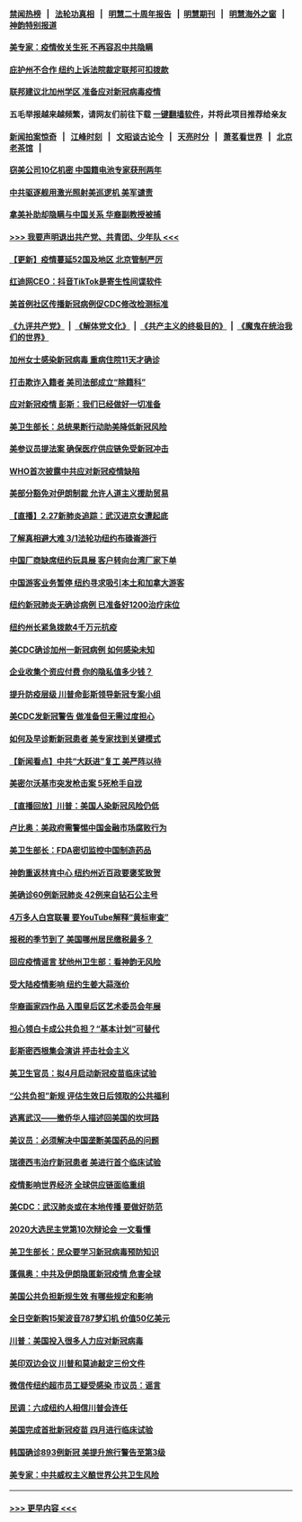 #### [禁闻热榜](热点新闻.md?=0)  &nbsp;&nbsp;|&nbsp;&nbsp; [法轮功真相](https://github.com/gfw-breaker/truth/blob/master/README.md?=0) &nbsp;&nbsp;|&nbsp;&nbsp; [明慧二十周年报告](https://github.com/gfw-breaker/mh-reports/blob/master/README.md?=0) &nbsp;&nbsp;|&nbsp;&nbsp;[明慧期刊](https://github.com/gfw-breaker/mh-qikan) &nbsp;&nbsp;|&nbsp;&nbsp; [明慧海外之窗](https://github.com/gfw-breaker/mh-news/blob/master/README.md?=0) &nbsp;&nbsp;|&nbsp;&nbsp; [神韵特别报道](https://github.com/gfw-breaker/mh-news/blob/master/shenyun.md?=0)
#### [美专家：疫情攸关生死 不再容忍中共隐瞒](../pages/nsc412/n11901694.md?t=02281931) 
#### [庇护州不合作  纽约上诉法院裁定联邦可扣拨款](../pages/nsc412/n11902238.md?t=02281931) 
#### [联邦建议北加州学区 准备应对新冠病毒疫情](../pages/nsc412/n11902448.md?t=02281931) 
#### 五毛举报越来越频繁，请网友们前往下载 [一键翻墙软件](https://github.com/gfw-breaker/ssr-accounts)，并将此项目推荐给亲友
#### [新闻拍案惊奇](https://github.com/gfw-breaker/banned-news/blob/master/pages/link4.md) &nbsp;&nbsp;|&nbsp;&nbsp; [江峰时刻](https://github.com/gfw-breaker/banned-news/blob/master/pages/link4.md) &nbsp;&nbsp;|&nbsp;&nbsp; [文昭谈古论今](https://github.com/gfw-breaker/banned-news/blob/master/pages/link4.md) &nbsp;&nbsp;|&nbsp;&nbsp; [天亮时分](https://github.com/gfw-breaker/banned-news/blob/master/pages/link4.md) &nbsp;&nbsp;|&nbsp;&nbsp; [萧茗看世界](https://github.com/gfw-breaker/banned-news/blob/master/pages/link4.md) &nbsp;&nbsp;|&nbsp;&nbsp; [北京老茶馆](https://github.com/gfw-breaker/banned-news/blob/master/pages/link4.md) &nbsp;&nbsp;|&nbsp;&nbsp; 
#### [窃美公司10亿机密 中国籍电池专家获刑两年](../pages/nsc412/n11901996.md?t=02281931) 
#### [中共驱逐舰用激光照射美巡逻机 美军谴责](../pages/nsc412/n11901964.md?t=02281931) 
#### [拿美补助却隐瞒与中国关系 华裔副教授被捕](../pages/nsc412/n11901687.md?t=02281931) 
#### [>>> 我要声明退出共产党、共青团、少年队 <<<](https://github.com/begood0513/goodnews/blob/master/quit/letter.md) 
#### [【更新】疫情蔓延52国及地区 北京管制严厉](../pages/nsc412/n11890652.md?t=02281931) 
#### [红迪网CEO：抖音TikTok是寄生性间谍软件](../pages/nsc412/n11901675.md?t=02281931) 
#### [美首例社区传播新冠病例促CDC修改检测标准](../pages/nsc412/n11901490.md?t=02281931) 
#### [《九评共产党》](https://github.com/begood0513/9ping.md/blob/master/README.md) &nbsp;|&nbsp; [《解体党文化》](../../../../jtdwh.md/blob/master/README.md)  &nbsp;|&nbsp; [《共产主义的终极目的》](../../../../gczydzjmd.md/blob/master/README.md) &nbsp;|&nbsp; [《魔鬼在统治我们的世界》](../../../../mgztzwmdsj.md/blob/master/README.md) 
#### [加州女士感染新冠病毒 重病住院11天才确诊](../pages/nsc412/n11901246.md?t=02281931) 
#### [打击欺诈入籍者 美司法部成立“除籍科”](../pages/nsc412/n11901364.md?t=02281931) 
#### [应对新冠疫情 彭斯：我们已经做好一切准备](../pages/nsc412/n11901268.md?t=02281931) 
#### [美卫生部长：总统果断行动助美降低新冠风险](../pages/nsc412/n11900906.md?t=02281931) 
#### [美参议员提法案 确保医疗供应链免受新冠冲击](../pages/nsc412/n11901144.md?t=02281931) 
#### [WHO首次披露中共应对新冠疫情缺陷](../pages/nsc412/n11900978.md?t=02281931) 
#### [美部分豁免对伊朗制裁 允许人道主义援助贸易](../pages/nsc412/n11900859.md?t=02281931) 
#### [【直播】2.27新肺炎追踪：武汉进京女遭起底](../pages/nsc412/n11900415.md?t=02281931) 
#### [了解真相避大难  3/1法轮功纽约布碌崙游行](../pages/nsc412/n11899501.md?t=02281931) 
#### [中国厂商缺席纽约玩具展  客户转向台湾厂家下单](../pages/nsc412/n11899505.md?t=02281931) 
#### [中国游客业务暂停  纽约寻求吸引本土和加拿大游客](../pages/nsc412/n11899492.md?t=02281931) 
#### [纽约新冠肺炎无确诊病例  已准备好1200治疗床位](../pages/nsc412/n11899474.md?t=02281931) 
#### [纽约州长紧急拨款4千万元抗疫](../pages/nsc412/n11899477.md?t=02281931) 
#### [美CDC确诊加州一新冠病例 如何感染未知](../pages/nsc412/n11899165.md?t=02281931) 
#### [企业收集个资应付费 你的隐私值多少钱？](../pages/nsc412/n11898097.md?t=02281931) 
#### [提升防疫层级 川普命彭斯领导新冠专案小组](../pages/nsc412/n11898934.md?t=02281931) 
#### [美CDC发新冠警告 做准备但无需过度担心](../pages/nsc412/n11898923.md?t=02281931) 
#### [如何及早诊断新冠患者 美专家找到关键模式](../pages/nsc412/n11898626.md?t=02281931) 
#### [【新闻看点】中共“大跃进”复工 美严阵以待](../pages/nsc412/n11898221.md?t=02281931) 
#### [美密尔沃基市突发枪击案 5死枪手自戕](../pages/nsc412/n11898687.md?t=02281931) 
#### [【直播回放】川普：美国人染新冠风险仍低](../pages/nsc412/n11898088.md?t=02281931) 
#### [卢比奥：美政府需警惕中国金融市场腐败行为](../pages/nsc412/n11898327.md?t=02281931) 
#### [美卫生部长：FDA密切监控中国制造药品](../pages/nsc412/n11898231.md?t=02281931) 
#### [神韵重返林肯中心 纽约州近百政要褒奖致贺](../pages/nsc412/n11893366.md?t=02281931) 
#### [美确诊60例新冠肺炎 42例来自钻石公主号](../pages/nsc412/n11898098.md?t=02281931) 
#### [4万多人白宫联署 要YouTube解释“黄标审查”](../pages/nsc412/n11897803.md?t=02281931) 
#### [报税的季节到了 美国哪州居民缴税最多？](../pages/nsc412/n11897626.md?t=02281931) 
#### [回应疫情谣言 犹他州卫生部：看神韵无风险](../pages/nsc412/n11896078.md?t=02281931) 
#### [受大陆疫情影响  纽约生姜大蒜涨价](../pages/nsc412/n11896485.md?t=02281931) 
#### [华裔画家四作品  入围皇后区艺术委员会年展](../pages/nsc412/n11896497.md?t=02281931) 
#### [担心领白卡成公共负担？“基本计划”可替代](../pages/nsc412/n11896478.md?t=02281931) 
#### [彭斯密西根集会演讲 抨击社会主义](../pages/nsc412/n11896543.md?t=02281931) 
#### [美卫生官员：拟4月启动新冠疫苗临床试验](../pages/nsc412/n11896357.md?t=02281931) 
#### [“公共负担”新规  评估生效日后领取的公共福利](../pages/nsc412/n11893847.md?t=02281931) 
#### [逃离武汉——撤侨华人描述回美国的坎坷路](../pages/nsc412/n11895897.md?t=02281931) 
#### [美议员：必须解决中国垄断美国药品的问题](../pages/nsc412/n11895991.md?t=02281931) 
#### [瑞德西韦治疗新冠患者 美进行首个临床试验](../pages/nsc412/n11895845.md?t=02281931) 
#### [疫情影响世界经济 全球供应链面临重组](../pages/nsc412/n11895634.md?t=02281931) 
#### [美CDC：武汉肺炎或在本地传播 要做好防范](../pages/nsc412/n11895597.md?t=02281931) 
#### [2020大选民主党第10次辩论会 一文看懂](../pages/nsc412/n11895486.md?t=02281931) 
#### [美卫生部长：民众要学习新冠病毒预防知识](../pages/nsc412/n11895308.md?t=02281931) 
#### [蓬佩奥：中共及伊朗隐匿新冠疫情 危害全球](../pages/nsc412/n11895492.md?t=02281931) 
#### [美国公共负担新规生效 有哪些规定和影响](../pages/nsc412/n11893866.md?t=02281931) 
#### [全日空新购15架波音787梦幻机 价值50亿美元](../pages/nsc412/n11895154.md?t=02281931) 
#### [川普：美国投入很多人力应对新冠病毒](../pages/nsc412/n11894977.md?t=02281931) 
#### [美印双边会议 川普和莫迪敲定三份文件](../pages/nsc412/n11894247.md?t=02281931) 
#### [微信传纽约超市员工疑受感染  市议员：谣言](../pages/nsc412/n11893861.md?t=02281931) 
#### [民调：六成纽约人相信川普会连任](../pages/nsc412/n11893884.md?t=02281931) 
#### [美国完成首批新冠疫苗 四月进行临床试验](../pages/nsc412/n11893526.md?t=02281931) 
#### [韩国确诊893例新冠 美提升旅行警告至第3级](../pages/nsc412/n11893662.md?t=02281931) 
#### [美专家：中共威权主义酿世界公共卫生风险](../pages/nsc412/n11893474.md?t=02281931) 

----
#### [ >>> 更早内容 <<< ](../indexes/nsc412-earlier.md)
